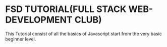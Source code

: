 ﻿# FSD TUTORIAL(FULL STACK WEB-DEVELOPMENT CLUB) 
 This Tutorial consist of all the basics of Javascript start from the very basic beginner level.
